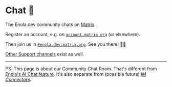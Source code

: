 <!--
    SPDX-License-Identifier: Apache-2.0

    Copyright 2025 The Enola <https://enola.dev> Authors

    Licensed under the Apache License, Version 2.0 (the "License");
    you may not use this file except in compliance with the License.
    You may obtain a copy of the License at

        https://www.apache.org/licenses/LICENSE-2.0

    Unless required by applicable law or agreed to in writing, software
    distributed under the License is distributed on an "AS IS" BASIS,
    WITHOUT WARRANTIES OR CONDITIONS OF ANY KIND, either express or implied.
    See the License for the specific language governing permissions and
    limitations under the License.
-->

# Chat 💬

The Enola.dev community chats on [Matrix](https://joinmatrix.org).

Register an account, e.g. on [`account.matrix.org`](https://account.matrix.org) (or elsewhere).

Then join us in [`#enola.dev:matrix.org`](https://matrix.to/#/#enola.dev:matrix.org). See you there! 👋🏼

[Other Support channels](support.md) exist as well.

---

PS: This page is about our Community Chat Room. That's different from
[Enola's AI Chat feature](tutorial/chat.md).  It's also separate
from (possible future) _[IM Connectors](https://github.com/enola-dev/enola/issues/1678)._
